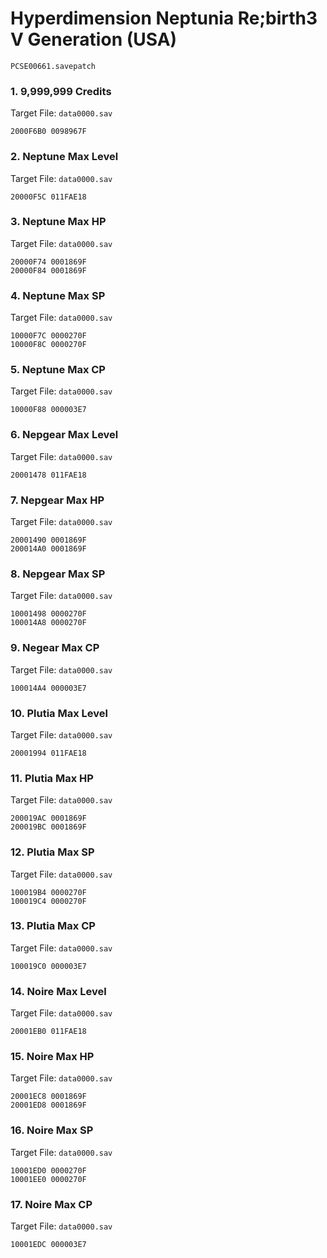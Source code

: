 #  Hyperdimension Neptunia Re;birth3 V Generation  (USA)

`PCSE00661.savepatch`

### 1. 9,999,999 Credits

Target File: `data0000.sav`

```
2000F6B0 0098967F
```

### 2. Neptune Max Level

Target File: `data0000.sav`

```
20000F5C 011FAE18
```

### 3. Neptune Max HP

Target File: `data0000.sav`

```
20000F74 0001869F
20000F84 0001869F
```

### 4. Neptune Max SP

Target File: `data0000.sav`

```
10000F7C 0000270F
10000F8C 0000270F
```

### 5. Neptune Max CP

Target File: `data0000.sav`

```
10000F88 000003E7
```

### 6. Nepgear Max Level

Target File: `data0000.sav`

```
20001478 011FAE18
```

### 7. Nepgear Max HP

Target File: `data0000.sav`

```
20001490 0001869F
200014A0 0001869F
```

### 8. Nepgear Max SP

Target File: `data0000.sav`

```
10001498 0000270F
100014A8 0000270F
```

### 9. Negear Max CP

Target File: `data0000.sav`

```
100014A4 000003E7
```

### 10. Plutia Max Level

Target File: `data0000.sav`

```
20001994 011FAE18
```

### 11. Plutia Max HP

Target File: `data0000.sav`

```
200019AC 0001869F
200019BC 0001869F
```

### 12. Plutia Max SP

Target File: `data0000.sav`

```
100019B4 0000270F
100019C4 0000270F
```

### 13. Plutia Max CP

Target File: `data0000.sav`

```
100019C0 000003E7
```

### 14. Noire Max Level

Target File: `data0000.sav`

```
20001EB0 011FAE18
```

### 15. Noire Max HP

Target File: `data0000.sav`

```
20001EC8 0001869F
20001ED8 0001869F
```

### 16. Noire Max SP

Target File: `data0000.sav`

```
10001ED0 0000270F
10001EE0 0000270F
```

### 17. Noire Max CP

Target File: `data0000.sav`

```
10001EDC 000003E7
```

